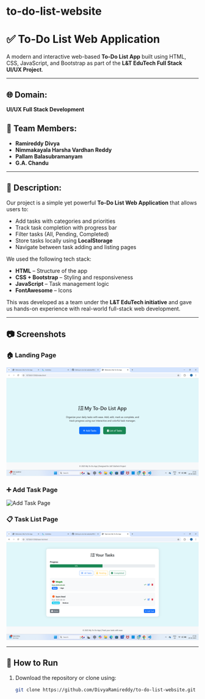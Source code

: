# to-do-list-website
# ✅ To-Do List Web Application

A modern and interactive web-based **To-Do List App** built using HTML, CSS, JavaScript, and Bootstrap as part of the **L&T EduTech Full Stack UI/UX Project**.

---

## 🌐 Domain:
**UI/UX Full Stack Development**

## 👥 Team Members:
- **Ramireddy Divya**
- **Nimmakayala Harsha Vardhan Reddy**
- **Pallam Balasubramanyam**
- **G.A. Chandu**

---

## 📝 Description:

Our project is a simple yet powerful **To-Do List Web Application** that allows users to:
- Add tasks with categories and priorities
- Track task completion with progress bar
- Filter tasks (All, Pending, Completed)
- Store tasks locally using **LocalStorage**
- Navigate between task adding and listing pages

We used the following tech stack:
- **HTML** – Structure of the app
- **CSS + Bootstrap** – Styling and responsiveness
- **JavaScript** – Task management logic
- **FontAwesome** – Icons

This was developed as a team under the **L&T EduTech initiative** and gave us hands-on experience with real-world full-stack web development.

---

## 📷 Screenshots

### 🏠 Landing Page
![Landing Page](landing-page.png)

### ➕ Add Task Page
![Add Task Page](add-task.png)

### 📋 Task List Page
![Task List](task-list-page.png)

---

## 🚀 How to Run

1. Download the repository or clone using:
   ```bash
   git clone https://github.com/DivyaRamireddy/to-do-list-website.git
